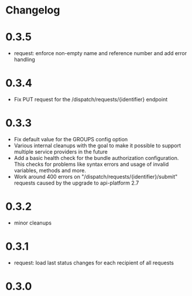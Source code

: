 # Changelog

# 0.3.5

- request: enforce non-empty name and reference number and add error handling

# 0.3.4

- Fix PUT request for the /dispatch/requests/{identifier} endpoint

# 0.3.3

- Fix default value for the GROUPS config option
- Various internal cleanups with the goal to make it possible to support multiple service providers in the future
- Add a basic health check for the bundle authorization configuration. This checks for problems
like syntax errors and usage of invalid variables, methods and more.
- Work around 400 errors on "/dispatch/requests/{identifier}/submit" requests caused by the upgrade to api-platform 2.7

# 0.3.2

- minor cleanups

# 0.3.1

- request: load last status changes for each recipient of all requests

# 0.3.0
